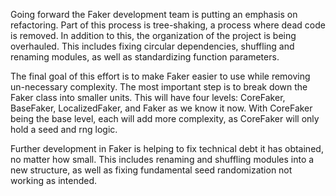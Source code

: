 Going forward the Faker development team is putting an emphasis on refactoring.
Part of this process is tree-shaking, a process where dead code is removed.
In addition to this, the organization of the project is being overhauled.
This includes fixing circular dependencies, shuffling and renaming modules, as well as standardizing function parameters. 

The final goal of this effort is to make Faker easier to use while removing un-necessary complexity.
The most important step is to break down the Faker class into smaller units. 
This will have four levels: CoreFaker, BaseFaker, LocalizedFaker, and Faker as we know it now.
With CoreFaker being the base level, each will add more complexity, as CoreFaker will only hold a seed and rng logic. 

Further development in Faker is helping to fix technical debt it has obtained, no matter how small. 
This includes renaming and shuffling modules into a new structure, as well as fixing fundamental seed randomization not working as intended.

